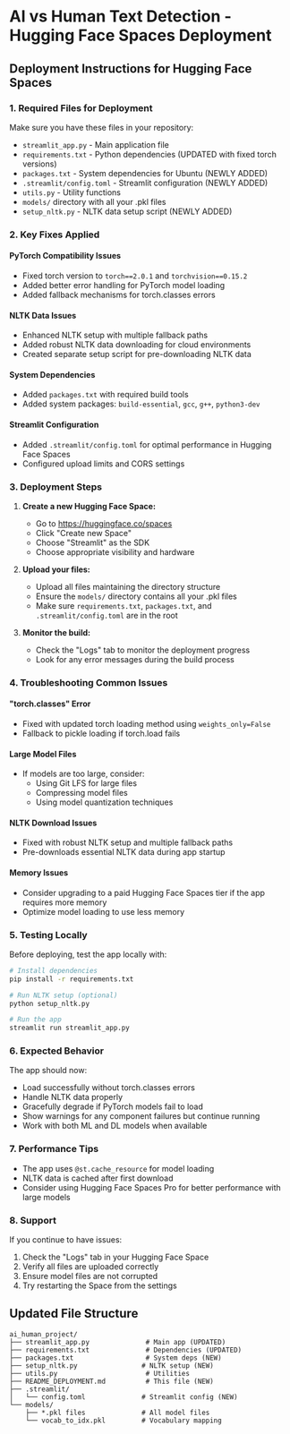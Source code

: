 # AI vs Human Text Detection - Hugging Face Spaces Deployment

## Deployment Instructions for Hugging Face Spaces

### 1. Required Files for Deployment
Make sure you have these files in your repository:

- `streamlit_app.py` - Main application file
- `requirements.txt` - Python dependencies (UPDATED with fixed torch versions)
- `packages.txt` - System dependencies for Ubuntu (NEWLY ADDED)
- `.streamlit/config.toml` - Streamlit configuration (NEWLY ADDED)
- `utils.py` - Utility functions
- `models/` directory with all your .pkl files
- `setup_nltk.py` - NLTK data setup script (NEWLY ADDED)

### 2. Key Fixes Applied

#### PyTorch Compatibility Issues
- Fixed torch version to `torch==2.0.1` and `torchvision==0.15.2`
- Added better error handling for PyTorch model loading
- Added fallback mechanisms for torch.classes errors

#### NLTK Data Issues
- Enhanced NLTK setup with multiple fallback paths
- Added robust NLTK data downloading for cloud environments
- Created separate setup script for pre-downloading NLTK data

#### System Dependencies
- Added `packages.txt` with required build tools
- Added system packages: `build-essential`, `gcc`, `g++`, `python3-dev`

#### Streamlit Configuration
- Added `.streamlit/config.toml` for optimal performance in Hugging Face Spaces
- Configured upload limits and CORS settings

### 3. Deployment Steps

1. **Create a new Hugging Face Space:**
   - Go to https://huggingface.co/spaces
   - Click "Create new Space"
   - Choose "Streamlit" as the SDK
   - Choose appropriate visibility and hardware

2. **Upload your files:**
   - Upload all files maintaining the directory structure
   - Ensure the `models/` directory contains all your .pkl files
   - Make sure `requirements.txt`, `packages.txt`, and `.streamlit/config.toml` are in the root

3. **Monitor the build:**
   - Check the "Logs" tab to monitor the deployment progress
   - Look for any error messages during the build process

### 4. Troubleshooting Common Issues

#### "torch.classes" Error
- Fixed with updated torch loading method using `weights_only=False`
- Fallback to pickle loading if torch.load fails

#### Large Model Files
- If models are too large, consider:
  - Using Git LFS for large files
  - Compressing model files
  - Using model quantization techniques

#### NLTK Download Issues
- Fixed with robust NLTK setup and multiple fallback paths
- Pre-downloads essential NLTK data during app startup

#### Memory Issues
- Consider upgrading to a paid Hugging Face Spaces tier if the app requires more memory
- Optimize model loading to use less memory

### 5. Testing Locally

Before deploying, test the app locally with:

```bash
# Install dependencies
pip install -r requirements.txt

# Run NLTK setup (optional)
python setup_nltk.py

# Run the app
streamlit run streamlit_app.py
```

### 6. Expected Behavior

The app should now:
- Load successfully without torch.classes errors
- Handle NLTK data properly
- Gracefully degrade if PyTorch models fail to load
- Show warnings for any component failures but continue running
- Work with both ML and DL models when available

### 7. Performance Tips

- The app uses `@st.cache_resource` for model loading
- NLTK data is cached after first download
- Consider using Hugging Face Spaces Pro for better performance with large models

### 8. Support

If you continue to have issues:
1. Check the "Logs" tab in your Hugging Face Space
2. Verify all files are uploaded correctly
3. Ensure model files are not corrupted
4. Try restarting the Space from the settings

## Updated File Structure

```
ai_human_project/
├── streamlit_app.py              # Main app (UPDATED)
├── requirements.txt              # Dependencies (UPDATED)
├── packages.txt                  # System deps (NEW)
├── setup_nltk.py                # NLTK setup (NEW)
├── utils.py                      # Utilities
├── README_DEPLOYMENT.md          # This file (NEW)
├── .streamlit/
│   └── config.toml              # Streamlit config (NEW)
└── models/
    ├── *.pkl files              # All model files
    └── vocab_to_idx.pkl         # Vocabulary mapping
``` 